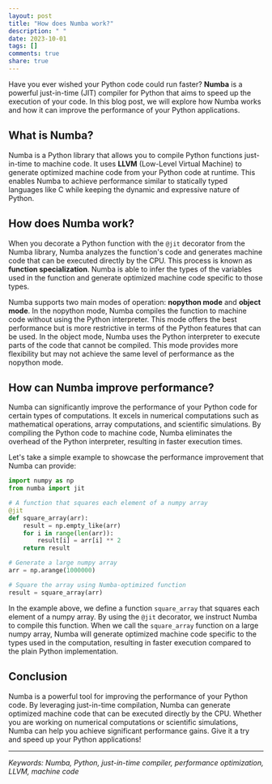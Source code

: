 ```yaml
---
layout: post
title: "How does Numba work?"
description: " "
date: 2023-10-01
tags: []
comments: true
share: true
---
```


Have you ever wished your Python code could run faster? **Numba** is a powerful just-in-time (JIT) compiler for Python that aims to speed up the execution of your code. In this blog post, we will explore how Numba works and how it can improve the performance of your Python applications.

## What is Numba?

Numba is a Python library that allows you to compile Python functions just-in-time to machine code. It uses **LLVM** (Low-Level Virtual Machine) to generate optimized machine code from your Python code at runtime. This enables Numba to achieve performance similar to statically typed languages like C while keeping the dynamic and expressive nature of Python.

## How does Numba work?

When you decorate a Python function with the `@jit` decorator from the Numba library, Numba analyzes the function's code and generates machine code that can be executed directly by the CPU. This process is known as **function specialization**. Numba is able to infer the types of the variables used in the function and generate optimized machine code specific to those types.

Numba supports two main modes of operation: **nopython mode** and **object mode**. In the nopython mode, Numba compiles the function to machine code without using the Python interpreter. This mode offers the best performance but is more restrictive in terms of the Python features that can be used. In the object mode, Numba uses the Python interpreter to execute parts of the code that cannot be compiled. This mode provides more flexibility but may not achieve the same level of performance as the nopython mode.

## How can Numba improve performance?

Numba can significantly improve the performance of your Python code for certain types of computations. It excels in numerical computations such as mathematical operations, array computations, and scientific simulations. By compiling the Python code to machine code, Numba eliminates the overhead of the Python interpreter, resulting in faster execution times.

Let's take a simple example to showcase the performance improvement that Numba can provide:

```python
import numpy as np
from numba import jit

# A function that squares each element of a numpy array
@jit
def square_array(arr):
    result = np.empty_like(arr)
    for i in range(len(arr)):
        result[i] = arr[i] ** 2
    return result

# Generate a large numpy array
arr = np.arange(1000000)

# Square the array using Numba-optimized function
result = square_array(arr)
```

In the example above, we define a function `square_array` that squares each element of a numpy array. By using the `@jit` decorator, we instruct Numba to compile this function. When we call the `square_array` function on a large numpy array, Numba will generate optimized machine code specific to the types used in the computation, resulting in faster execution compared to the plain Python implementation.

## Conclusion

Numba is a powerful tool for improving the performance of your Python code. By leveraging just-in-time compilation, Numba can generate optimized machine code that can be executed directly by the CPU. Whether you are working on numerical computations or scientific simulations, Numba can help you achieve significant performance gains. Give it a try and speed up your Python applications!

---

*Keywords: Numba, Python, just-in-time compiler, performance optimization, LLVM, machine code*